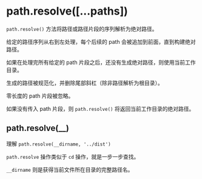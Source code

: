 # path.resolve([...paths])

`path.resolve()` 方法将路径或路径片段的序列解析为绝对路径。

给定的路径序列从右到左处理，每个后续的 path 会被追加到前面，直到构建绝对路径。

如果在处理完所有给定的 path 片段之后，还没有生成绝对路径，则使用当前工作目录。

生成的路径被规范化，并删除尾部斜杠（除非路径解析为根目录）。

零长度的 path 片段被忽略。

如果没有传入 path 片段，则 `path.resolve()` 将返回当前工作目录的绝对路径。

## path.resolve(__)

理解 `path.resolve(__dirname, '../dist')`

`path.resolve` 操作类似于 `cd` 操作，就是一步一步查找。

`__dirname` 则是获得当前文件所在目录的完整路径名。